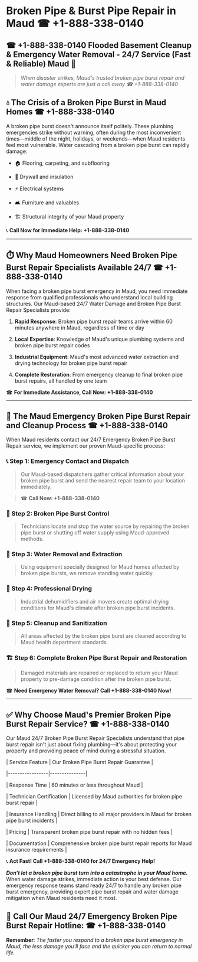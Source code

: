 # Broken Pipe & Burst Pipe Repair in Maud ☎ +1-888-338-0140  
## ☎ +1-888-338-0140 Flooded Basement Cleanup & Emergency Water Removal - 24/7 Service (Fast & Reliable) Maud 🚨  

> *When disaster strikes, Maud's trusted broken pipe burst repair and water damage experts are just a call away ☎ +1-888-338-0140*  

## 💧 The Crisis of a Broken Pipe Burst in Maud Homes ☎ +1-888-338-0140  

A broken pipe burst doesn't announce itself politely. These plumbing emergencies strike without warning, often during the most inconvenient times—middle of the night, holidays, or weekends—when Maud residents feel most vulnerable. Water cascading from a broken pipe burst can rapidly damage:  

* 🏠 Flooring, carpeting, and subflooring  
* 🧱 Drywall and insulation  
* ⚡ Electrical systems  
* 🛋️ Furniture and valuables  
* 🏗️ Structural integrity of your Maud property  

📞 **Call Now for Immediate Help: +1-888-338-0140**  

---  

## ⏱️ Why Maud Homeowners Need Broken Pipe Burst Repair Specialists Available 24/7 ☎ +1-888-338-0140  

When facing a broken pipe burst emergency in Maud, you need immediate response from qualified professionals who understand local building structures. Our Maud-based 24/7 Water Damage and Broken Pipe Burst Repair Specialists provide:  

1. **Rapid Response**: Broken pipe burst repair teams arrive within 60 minutes anywhere in Maud, regardless of time or day  
2. **Local Expertise**: Knowledge of Maud's unique plumbing systems and broken pipe burst repair codes  
3. **Industrial Equipment**: Maud's most advanced water extraction and drying technology for broken pipe burst repair  
4. **Complete Restoration**: From emergency cleanup to final broken pipe burst repairs, all handled by one team  

☎ **For Immediate Assistance, Call Now: +1-888-338-0140**  

---  

## 🔧 The Maud Emergency Broken Pipe Burst Repair and Cleanup Process ☎ +1-888-338-0140  

When Maud residents contact our 24/7 Emergency Broken Pipe Burst Repair service, we implement our proven Maud-specific process:  

### 📞 Step 1: Emergency Contact and Dispatch  
> Our Maud-based dispatchers gather critical information about your broken pipe burst and send the nearest repair team to your location immediately.  
> ☎ **Call Now: +1-888-338-0140**  

### 🚿 Step 2: Broken Pipe Burst Control  
> Technicians locate and stop the water source by repairing the broken pipe burst or shutting off water supply using Maud-approved methods.  

### 🌊 Step 3: Water Removal and Extraction  
> Using equipment specially designed for Maud homes affected by broken pipe bursts, we remove standing water quickly.  

### 💨 Step 4: Professional Drying  
> Industrial dehumidifiers and air movers create optimal drying conditions for Maud's climate after broken pipe burst incidents.  

### 🧼 Step 5: Cleanup and Sanitization  
> All areas affected by the broken pipe burst are cleaned according to Maud health department standards.  

### 🏗️ Step 6: Complete Broken Pipe Burst Repair and Restoration  
> Damaged materials are repaired or replaced to return your Maud property to pre-damage condition after the broken pipe burst.  

☎ **Need Emergency Water Removal? Call +1-888-338-0140 Now!**  

---  

## ✅ Why Choose Maud's Premier Broken Pipe Burst Repair Service? ☎ +1-888-338-0140  

Our Maud 24/7 Broken Pipe Burst Repair Specialists understand that pipe burst repair isn't just about fixing plumbing—it's about protecting your property and providing peace of mind during a stressful situation.  

| Service Feature | Our Broken Pipe Burst Repair Guarantee |  
|-----------------|---------------|  
| Response Time | 60 minutes or less throughout Maud |  
| Technician Certification | Licensed by Maud authorities for broken pipe burst repair |  
| Insurance Handling | Direct billing to all major providers in Maud for broken pipe burst incidents |  
| Pricing | Transparent broken pipe burst repair with no hidden fees |  
| Documentation | Comprehensive broken pipe burst repair reports for Maud insurance requirements |  

📞 **Act Fast! Call +1-888-338-0140 for 24/7 Emergency Help!**  

***Don't let a broken pipe burst turn into a catastrophe in your Maud home.*** When water damage strikes, immediate action is your best defense. Our emergency response teams stand ready 24/7 to handle any broken pipe burst emergency, providing expert pipe burst repair and water damage mitigation when Maud residents need it most.  

## 📱 Call Our Maud 24/7 Emergency Broken Pipe Burst Repair Hotline: ☎ +1-888-338-0140  

**Remember**: *The faster you respond to a broken pipe burst emergency in Maud, the less damage you'll face and the quicker you can return to normal life.*